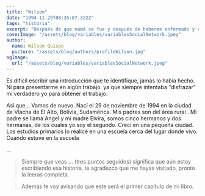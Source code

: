 ```yaml
---
title: "Wilson"
date: "1994-11-29T08:35:07.322Z"
tags: "historia"
excerpt: "Después de que mamá se fue y después de haberme enfermado y enamorado me aferre a la palabra de Dios. Ahora mismo se que debo cumplir una misión acá, y se que alla ya tengo mi habitación junto a mamá y los amigos que conoci. Seguramente por podré conocer a mis amigos de slowly y hablaremos de todo."
coverImage: "/assets/blog/variables/variablesSocialNetwork.jpeg"
author:
  name: Wilson Quispe
  picture: "/assets/blog/authors/profileWilson.jpg"
ogImage:
  url: "/assets/blog/variables/variablesSocialNetwork.jpeg"
---
```


Es dificil escribir una introducción que te identifique, jamás lo había hecho. Ni para presentarme en algún trabajo. ya que siempre intentaba "disfrazar" mi verdadero yo para obtener el trabajo.

Asi que... Vamos de nuevo.
Nací el 29 de noviembre de 1994 en la ciudad de Viacha de El Alto, Bolivia, Sudamérica.
Mis padres son del área rural . Mi padre se llama Angel y mi madre Elvira, somos cinco hermanos y dos hermanas, de los cuales yo soy el segundo.
Crecí en una pequeña ciudad. Los estudios primarios lo realicé en una escuela cerca del lugar donde vivo.
Cuando estuve en la escuela

...

> Siempre que veas ... (tres puntos seguidos) significa que aún estoy escribiendo esa historia, te agradezco que me hayas visitado, pronto la leeras completa.

> Además te voy avisando que este será el primer capítulo de mi libro.
